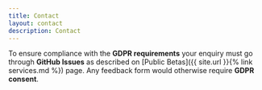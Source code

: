 ```yaml
---
title: Contact
layout: contact
description: Contact
---
```


To ensure compliance with the **GDPR requirements** your enquiry must go through **GitHub Issues** as described on [Public Betas]({{ site.url }}{% link services.md %}) page. Any feedback form would otherwise require **GDPR consent**.

